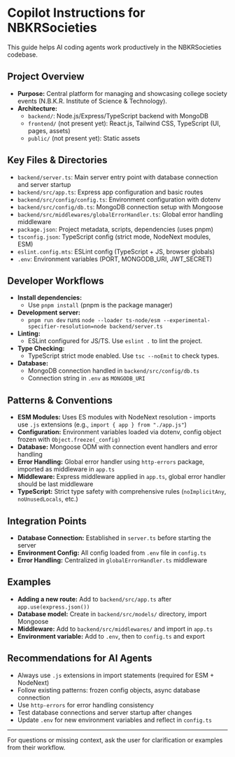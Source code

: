 # Copilot Instructions for NBKRSocieties

This guide helps AI coding agents work productively in the NBKRSocieties codebase.

## Project Overview

- **Purpose:** Central platform for managing and showcasing college society events (N.B.K.R. Institute of Science & Technology).
- **Architecture:**
  - `backend/`: Node.js/Express/TypeScript backend with MongoDB
  - `frontend/` (not present yet): React.js, Tailwind CSS, TypeScript (UI, pages, assets)
  - `public/` (not present yet): Static assets

## Key Files & Directories

- `backend/server.ts`: Main server entry point with database connection and server startup
- `backend/src/app.ts`: Express app configuration and basic routes
- `backend/src/config/config.ts`: Environment configuration with dotenv
- `backend/src/config/db.ts`: MongoDB connection setup with Mongoose
- `backend/src/middlewares/globalErrorHandler.ts`: Global error handling middleware
- `package.json`: Project metadata, scripts, dependencies (uses pnpm)
- `tsconfig.json`: TypeScript config (strict mode, NodeNext modules, ESM)
- `eslint.config.mts`: ESLint config (TypeScript + JS, browser globals)
- `.env`: Environment variables (PORT, MONGODB_URI, JWT_SECRET)

## Developer Workflows

- **Install dependencies:**
  - Use `pnpm install` (pnpm is the package manager)
- **Development server:**
  - `pnpm run dev` runs `node --loader ts-node/esm --experimental-specifier-resolution=node backend/server.ts`
- **Linting:**
  - ESLint configured for JS/TS. Use `eslint .` to lint the project.
- **Type Checking:**
  - TypeScript strict mode enabled. Use `tsc --noEmit` to check types.
- **Database:**
  - MongoDB connection handled in `backend/src/config/db.ts`
  - Connection string in `.env` as `MONGODB_URI`

## Patterns & Conventions

- **ESM Modules:** Uses ES modules with NodeNext resolution - imports use `.js` extensions (e.g., `import { app } from "./app.js"`)
- **Configuration:** Environment variables loaded via dotenv, config object frozen with `Object.freeze(_config)`
- **Database:** Mongoose ODM with connection event handlers and error handling
- **Error Handling:** Global error handler using `http-errors` package, imported as middleware in `app.ts`
- **Middleware:** Express middleware applied in `app.ts`, global error handler should be last middleware
- **TypeScript:** Strict type safety with comprehensive rules (`noImplicitAny`, `noUnusedLocals`, etc.)

## Integration Points

- **Database Connection:** Established in `server.ts` before starting the server
- **Environment Config:** All config loaded from `.env` file in `config.ts`
- **Error Handling:** Centralized in `globalErrorHandler.ts` middleware

## Examples

- **Adding a new route:** Add to `backend/src/app.ts` after `app.use(express.json())`
- **Database model:** Create in `backend/src/models/` directory, import Mongoose
- **Middleware:** Add to `backend/src/middlewares/` and import in `app.ts`
- **Environment variable:** Add to `.env`, then to `config.ts` and export

## Recommendations for AI Agents

- Always use `.js` extensions in import statements (required for ESM + NodeNext)
- Follow existing patterns: frozen config objects, async database connection
- Use `http-errors` for error handling consistency
- Test database connections and server startup after changes
- Update `.env` for new environment variables and reflect in `config.ts`

---

For questions or missing context, ask the user for clarification or examples from their workflow.
